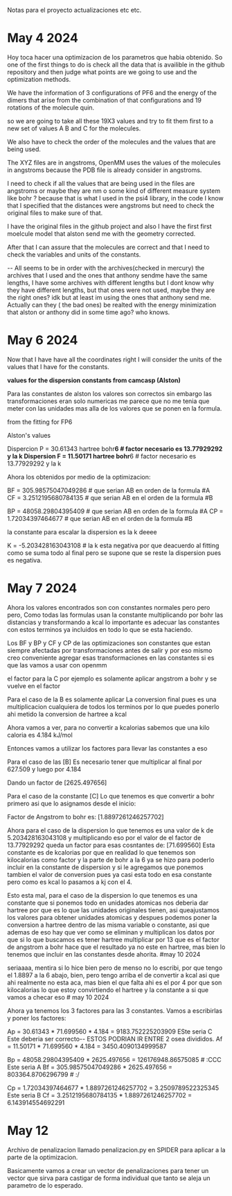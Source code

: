Notas para el proyecto actualizaciones etc etc. 

# May 4 2024

Hoy toca hacer una optimizacion de los parametros que habia obtenido. So one of the first things to do is check all the data that is availible in the github repository and then judge what points are we going to use and the optimization methods. 

We have the information of 3 configurations of PF6 and the energy of the dimers that arise from the combination of that configurations and 19 rotations of the molecule quin. 

so we are going to take all these 19X3 values and try to fit them first to a new set of values A B and C for the molecules. 

We also have to check the order of the molecules and the values that are being used. 

The XYZ files are in angstroms, OpenMM uses the values of the molecules in angstroms because the PDB file is already consider in angstroms.

I need to check if all the values that are being used in the files are angstroms or maybe they are nm o some kind of different measure system like bohr ? because that is what I used in the psi4 library, in the code I know that I specified that the distances were angstroms but need to check the original files to make sure of that. 


I have the original files in the github project and also I have the first first moelcule model that alston send me with the geometry corrected. 


After that I can assure that the molecules are correct and that I need to check the variables and units of the constants. 

-- All seems to be in order with the archives(checked in mercury) the archives that I used and the ones that anthony sendme have the same lengths, I have some archives with different lengths but I dont know why they have different lengths, but that ones were not used, maybe they are the right ones? idk but at least im using the ones that anthony send me. Actually can they ( the bad ones) be realted with the energy minimization that alston or anthony did in some time ago? who knows.

# May 6 2024 

Now that I have have all the coordinates right I will consider the units of the values that I have for the constants. 

**values for the dispersion constants from camcasp (Alston)**

Para las constantes de alston los valores son correctos sin embargo las transformaciones eran solo numericas me parece que no me tenia que meter con las unidades mas alla de los valores que se ponen en la formula. 

from the fitting for FP6 

Alston's values 

Dispercion P = 30.61343 hartree bohr**6  # factor necesario es 13.77929292 y la k 
Dispersion F = 11.50171 hartree bohr**6  # factor necesario es 13.77929292 y la k

Ahora los obtenidos por medio de la optimizacion: 

BF = 305.98575047049286 # que serian AB en orden de la formula #A  
CF = 3.2512195680784135 # que serian AB en el orden de la formula #B

BP = 48058.29804395409 # que serian AB en orden de la formula #A
CP = 1.72034397464677  # que serian AB en el orden de la formula #B

la constante para escalar la dispersion es la k deeee 

K = -5.203428163043108 # la k esta negativa por que deacuerdo al fitting como se suma todo al final pero se supone que se reste la dispersion pues es negativa. 

# May 7 2024

Ahora los valores encontrados son con constantes normales pero pero pero, Como todas las formulas usan la constante multiplicando por bohr las distancias y transformando a kcal lo importante es adecuar las constantes con estos terminos ya incluidos en todo lo que se esta haciendo. 

Los BF y BP y CF y CP de las optimizaciones son constantes que estan siempre afectadas por transformaciones antes de salir y por eso mismo creo conveniente agregar esas transformaciones en las constantes si es que las vamos a usar con openmm

el factor para la C por ejemplo es solamente aplicar angstrom a bohr y se vuelve en el factor

Para el caso de la B es solamente aplicar La conversion final pues es una multiplicacion cualquiera de todos los terminos por lo que puedes ponerlo ahi metido la conversion de hartree a kcal 

Ahora vamos a ver, para no convertir a kcalorias sabemos que una kilo caloria es 4.184 kJ/mol

Entonces vamos a utilizar los factores para llevar las constantes a eso 

Para el caso de las [B] Es necesario tener que multiplicar al final por 627.509 y luego por 4.184

Dando un factor de [2625.497656]

Para el caso de la constante [C] Lo que tenemos es que convertir a bohr primero asi que lo asignamos desde el inicio: 

Factor de Angstrom to bohr es: [1.8897261246257702]

Ahora para el caso de la dispersion lo que tenemos es una valor de k de 5.203428163043108 y multiplicando eso por el valor de el factor de 13.77929292 queda un factor para esas cosntantes de: 
[71.699560] Esta constante es de kcalorias por que en realidad lo que tenemos son kilocalorias como factor y la parte de bohr a la 6 ya se hizo para poderlo incluir en la constante de dispersion y si le agregamos que ponemos tambien el valor de conversion pues ya casi esta todo en esa constante pero como es kcal lo pasamos a kj con el 4. 

Esto esta mal, para el caso de la dispersion lo que tenemos es una constante que si ponemos todo en unidades atomicas nos deberia dar hartree por que es lo que las unidades originales tienen, asi queajustamos los valores para obtener unidades atomicas y despues podemos poner la conversion a hartree dentro de las misma variable o constante, asi que ademas de eso hay que ver como se eliminan y multiplican los datos por que si lo que buscamos es tener hartree multiplicar por 13 que es el factor de angstrom a bohr hace que el resultado ya no este en hartree, mas bien lo tenemos que incluir en las constantes desde ahorita. #may 10 2024

seriaaaa, mentira si lo hice bien pero de menso no lo escribi, por que tengo el 1.8897 a la 6 abajo, bien, pero tengo arriba el de convertir a kcal asi que ahi realmente no esta aca, mas bien el que falta ahi es el por 4 por que son kilocalorias lo que estoy convirtiendo el hartree y la constante a si que vamos a checar eso # may 10 2024

Ahora ya tenemos los 3 factores para las 3 constantes. Vamos a escribirlas y poner los factores: 


Ap = 30.61343 * 71.699560 * 4.184 = 9183.752225203909 ESte seria C Este deberia ser correcto--
ESTOS PODRIAN IR ENTRE 2 osea divididos. 
Af = 11.50171 * 71.699560 * 4.184 = 3450.4090134999587

Bp = 48058.29804395409 * 2625.497656 = 126176948.86575085 # :CCC Este seria A
Bf = 305.98575047049286 * 2625.497656 = 803364.8706296799 # :/

Cp = 1.72034397464677 * 1.8897261246257702 = 3.2509789522325345      Este seria B 
Cf = 3.2512195680784135 * 1.8897261246257702 = 6.143914554692291

# May 12

Archivo de penalizacion llamado penalizacion.py en SPIDER para aplicar a la parte de la optimizacion. 

Basicamente vamos a crear un vector de penalizaciones para tener un vector que sirva para castigar de forma individual que tanto se aleja un parametro de lo esperado. 




